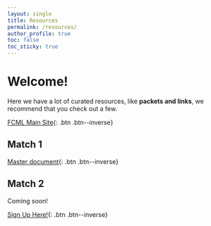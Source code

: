 ```yaml
---
layout: single
title: Resources
permalink: /resources/
author_profile: true
toc: false
toc_sticky: true
---
```

# Welcome!
Here we have a lot of curated resources, like **packets and links**, we recommend that you check out a few.

[FCML Main Site](https://fcmath.org){: .btn .btn--inverse}
## Match 1
[Master document](https://google.com){: .btn .btn--inverse}
## Match 2
Coming soon!

[Sign Up Here!](https://forms.gle/vz2eMdKoADLYfD3q6){: .btn .btn--inverse}